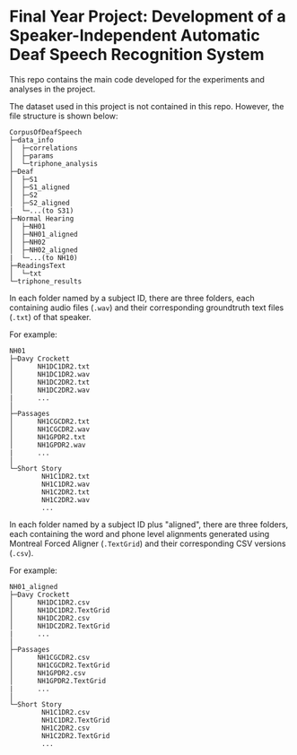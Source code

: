 # Final Year Project: Development of a Speaker-Independent Automatic Deaf Speech Recognition System

This repo contains the main code developed for the experiments and analyses in the project. 

The dataset used in this project is not contained in this repo. However, the file structure is shown below:
```
CorpusOfDeafSpeech
├─data_info
│  ├─correlations
│  ├─params
│  └─triphone_analysis
├─Deaf
│  ├─S1
│  ├─S1_aligned
│  ├─S2
│  ├─S2_aligned
|  └─...(to S31)
├─Normal Hearing
│  ├─NH01
│  ├─NH01_aligned
│  ├─NH02
│  ├─NH02_aligned
|  └─...(to NH10)
├─ReadingsText
│  └─txt
└─triphone_results
```

In each folder named by a subject ID, there are three folders, each containing audio files (`.wav`) and their corresponding groundtruth text files (`.txt`) of that speaker. 

For example:
```
NH01
├─Davy Crockett
│      NH1DC1DR2.txt
│      NH1DC1DR2.wav
│      NH1DC2DR2.txt
│      NH1DC2DR2.wav
|      ...
│
├─Passages
│      NH1CGCDR2.txt
│      NH1CGCDR2.wav
│      NH1GPDR2.txt
│      NH1GPDR2.wav
|      ...
│
└─Short Story
        NH1C1DR2.txt
        NH1C1DR2.wav
        NH1C2DR2.txt
        NH1C2DR2.wav
        ...
```

In each folder named by a subject ID plus "aligned", there are three folders, each containing the word and phone level alignments generated using Montreal Forced Aligner (`.TextGrid`) and their corresponding CSV versions (`.csv`). 

For example:
```
NH01_aligned
├─Davy Crockett
│      NH1DC1DR2.csv
│      NH1DC1DR2.TextGrid
│      NH1DC2DR2.csv
│      NH1DC2DR2.TextGrid
|      ...
│
├─Passages
│      NH1CGCDR2.csv
│      NH1CGCDR2.TextGrid
│      NH1GPDR2.csv
│      NH1GPDR2.TextGrid
|      ...
│
└─Short Story
        NH1C1DR2.csv
        NH1C1DR2.TextGrid
        NH1C2DR2.csv
        NH1C2DR2.TextGrid
        ...
```

